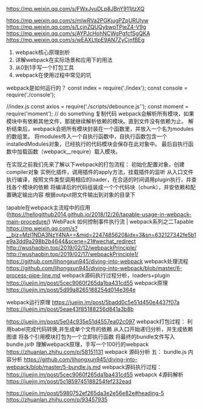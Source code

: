 
https://mp.weixin.qq.com/s/FWxJvuDLp8JBnY911jtzXQ
 
 
https://mp.weixin.qq.com/s/mlwRVa2PGKjugPZpURUlyw
https://mp.weixin.qq.com/s/LcjnZQUQybwpTPjeZ4-V9g
https://mp.weixin.qq.com/s/AYPJcHohNCWgPgfcfSgQKA
https://mp.weixin.qq.com/s/wEAXLtIpE9AN7ZyCjnfBEg
 
1.  webpack核心原理剖析
2. 详解webpack在实际场景和应用下的用法
3. 从0到1手写一个打包工具
4. webpack在使用过程中常见的坑

webpack是如何运行的？
const index = require('./index');
const console = require('./console');

//index.js
const axios = require('./scripts/debounce.js'');
const moment = require('moment');
// do something
复制代码
webpack会解析所有模块，如果模块中有依赖其他文件，那就继续解析依赖的模块。直到文件没有依赖为止。
解析结束后，webpack会把所有模块封装在一个函数里，并放入一个名为modules的数组里。
将modules传入一个自执行函数中，自执行函数包含一个installedModules对象，已经执行的代码模块会保存在此对象中。
最后自执行函数中加载函数（webpack__require）载入模块。
 
在实现之前我们先来了解以下webpack的打包流程：
初始化配置对象，创建compiler对象
实例化插件，调用插件的apply方法，挂载插件的监听
从入口文件执行编译，按照文件类型调用相应的loader，在合适的时间调用plugin执行，并查找各个模块的依赖
将编译后的代码组装成一个个代码块（chunk），并安依赖和配置确定输出内容
根据output把文件输出到对象的目录下

 
tapable在webpack主流程中的应用(https://hellogithub2014.github.io/2018/12/26/tapable-usage-in-webpack-main-procedure/)
WebPack 如何控制事件执行流 | webpack系列之二Tapable
https://mp.weixin.qq.com/s?__biz=MzI1NDA3NzY4NA==&mid=2247485620&idx=3&sn=632127342fe5b1e9a3dd9a298b2b4644&scene=21#wechat_redirect
http://wushaobin.top/2019/02/12/webpackPrinciple/
http://wushaobin.top/2019/02/17/webpackPrinciple1/
https://github.com/lihongxun945/diving-into-webpack
webpack处理流程
https://github.com/lihongxun945/diving-into-webpack/blob/master/6-process-pipe-line.md
webpack源码执行过程分析，loaders+plugin
 https://juejin.im/post/5cec9060f265da1ba431cd55
 webpack原理
https://juejin.im/post/5d99a8265188254d014e364e

webpack运行原理
https://juejin.im/post/5badd0c5e51d450e4437f07a
https://juejin.im/post/5eae43f85188256d841a3b8b
 
 
https://juejin.im/post/5e04c935e51d4557ea02c097
webpack打包过程：
利用babel完成代码转换,并生成单个文件的依赖
从入口开始递归分析，并生成依赖图谱
将各个引用模块打包为一个立即执行函数
将最终的bundle文件写入bundle.js中
理解webpack原理，手写一个100行的webpack
https://zhuanlan.zhihu.com/p/58151131
webpack 源码分析 五： bundle.js 内容分析
https://github.com/lihongxun945/diving-into-webpack/blob/master/5-bundle.js.md
webpack源码执行过程：https://juejin.im/post/5cec9060f265da1ba431cd55
webapck 4源码解析
https://juejin.im/post/5c1859745188254fef232ead




https://juejin.im/post/5980752ef265da3e2e56e82e#heading-5
https://zhuanlan.zhihu.com/p/93457935

